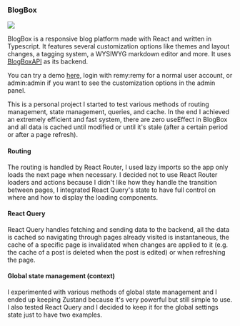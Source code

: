 ### BlogBox
![](https://github.com/Fyde0/BlogBox/actions/workflows/deploy-to-server.yml/badge.svg?branch=deploy)

BlogBox is a responsive blog platform made with React and written in Typescript.
It features several customization options like themes and layout changes, a tagging system, a WYSIWYG markdown editor and more.
It uses [BlogBoxAPI](https://github.com/Fyde0/BlogBoxAPI "BlogBoxAPI") as its backend.

You can try a demo [here](https://dev.flere.pw/blogbox "here"), login with remy:remy for a normal user account, or admin:admin if you want to see the customization options in the admin panel.

This is a personal project I started to test various methods of routing management, state management, queries, and cache.
In the end I achieved an extremely efficient and fast system, there are zero useEffect in BlogBox and all data is cached until modified or until it's stale (after a certain period or after a page refresh).

#### Routing
The routing is handled by React Router, I used lazy imports so the app only loads the next page when necessary. I decided not to use React Router loaders and actions because I didn't like how they handle the transition between pages, I integrated React Query's state to have full control on where and how to display the loading components.

#### React Query
React Query handles fetching and sending data to the backend, all the data is cached so navigating through pages already visited is instantaneous, the cache of a specific page is invalidated when changes are applied to it (e.g. the cache of a post is deleted when the post is edited) or when refreshing the page.

#### Global state management (context)
I experimented with various methods of global state management and I ended up keeping Zustand because it's very powerful but still simple to use. I also tested React Query and I decided to keep it for the global settings state just to have two examples.
